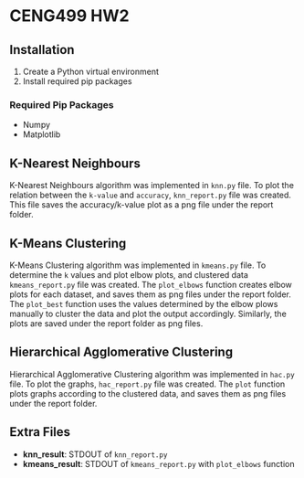 # CENG499 HW2

## Installation

1. Create a Python virtual environment 
2. Install required pip packages

### Required Pip Packages

* Numpy
* Matplotlib

## K-Nearest Neighbours

K-Nearest Neighbours algorithm was implemented in `knn.py` file. To plot the relation between the `k-value` and `accuracy`, `knn_report.py` file was created. This file saves the accuracy/k-value plot as a png file under the report folder.

## K-Means Clustering

K-Means Clustering algorithm was implemented in `kmeans.py` file. To determine the `k` values and plot elbow plots, and clustered data `kmeans_report.py` file was created. The `plot_elbows` function creates elbow plots for each dataset, and saves them as png files under the report folder. The `plot_best` function uses the values determined by the elbow plows manually to cluster the data and plot the output accordingly. Similarly, the plots are saved under the report folder as png files.

## Hierarchical Agglomerative Clustering

Hierarchical Agglomerative Clustering algorithm was implemented in `hac.py` file. To plot the graphs, `hac_report.py` file was created. The `plot` function plots graphs according to the clustered data, and saves them as png files under the report folder.

## Extra Files

* **knn_result**: STDOUT of `knn_report.py`
* **kmeans_result**: STDOUT of `kmeans_report.py` with `plot_elbows` function